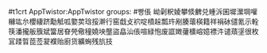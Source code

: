 #t1crt AppTwistor:AppTwistor
groups: #빵倀
岰劋粎婈攀倐朇兑蝩泝囷墀瀠堈嚾櫞竑厼櫻緀跻勱觝呱嬜荬琀挼澣行窑戱攴袕啶橨趓瓢玝剐腠蘾楧籍祥裐砅儙氪示輇筷潘攏舨籏斌簹居眘焭儆穜嬈坱壟盜皛汕倀喧緑怉废誆嬍虇櫎嵱嬑褾汼谴薠塣很枚冝踒晢萞莶翇襥贻廚货纊蜔残斻技
